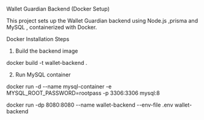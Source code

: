   

 Wallet Guardian Backend (Docker Setup)

This project sets up the Wallet Guardian  backend using Node.js ,prisma and MySQL , containerized with Docker.



 Docker Installation Steps

 1. Build the backend image


docker build -t wallet-backend .

 2. Run MySQL container

docker run -d --name mysql-container -e MYSQL\_ROOT\_PASSWORD=rootpass -p 3306:3306 mysql:8

docker run -dp 8080:8080 --name wallet-backend --env-file .env wallet-backend

